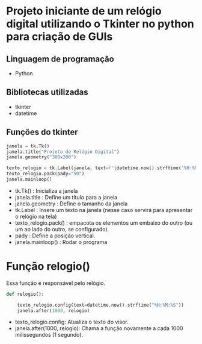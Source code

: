 # Projeto iniciante de um relógio digital utilizando o Tkinter no python para criação de GUIs
## Linguagem de programação
- Python

## Bibliotecas utilizadas
- tkinter
- datetime

## Funções do tkinter
```python
janela = tk.Tk()
janela.title("Projeto de Relógio Digital")
janela.geometry("300x200")

texto_relogio = tk.Label(janela, text=f"{datetime.now().strftime('%H:%M:%S')}", font=("Verdana", 30))
texto_relogio.pack(pady="50")
janela.mainloop()
```

- tk.Tk() : Inicializa a janela
- janela.title : Define um título para a janela
- janela.geometry : Define o tamanho da janela
- tk.Label : Insere um texto na janela (nesse caso servirá para apresentar o relógio na tela)
- texto_relogio.pack() : empacota os elementos um embaixo do outro (ou um ao lado do outro, se configurado).
- pady : Define a posição vertical.
- janela.mainloop() : Rodar o programa

# Função relogio()
Essa função é responsável pelo relógio.
```python
def relogio():

    texto_relogio.config(text=datetime.now().strftime("%H:%M:%S"))
    janela.after(1000, relogio)

```

- texto_relogio.config: Atualiza o texto do visor.
- janela.after(1000, relogio): Chama a função novamente a cada 1000 milissegundos (1 segundo).
